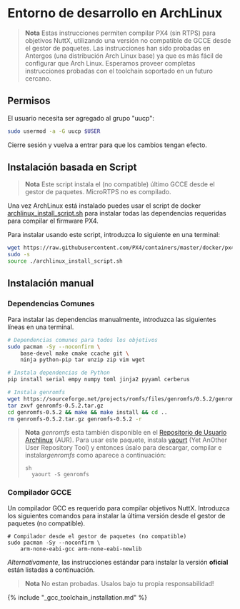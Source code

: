# Entorno de desarrollo en ArchLinux

> **Nota** Estas instrucciones permiten compilar PX4 (sin RTPS) para objetivos NuttX, utilizando una versión no compatible de GCCE desde el gestor de paquetes. Las instrucciones han sido probadas en Antergos (una distribución Arch Linux base) ya que es más fácil de configurar que Arch Linux. Esperamos proveer completas instrucciones probadas con el toolchain soportado en un futuro cercano.

## Permisos

El usuario necesita ser agregado al grupo "uucp":

```sh
sudo usermod -a -G uucp $USER
```

Cierre sesión y vuelva a entrar para que los cambios tengan efecto.

## Instalación basada en Script

> **Nota** Este script instala el (no compatible) último GCCE desde el gestor de paquetes. MicroRTPS no es compilado.

Una vez ArchLinux está instalado puedes usar el script de docker [archlinux_install_script.sh](https://github.com/PX4/containers/blob/master/docker/px4-dev/scripts/archlinux_install_script.sh) para instalar todas las dependencias requeridas para compilar el firmware PX4.

Para instalar usando este script, introduzca lo siguiente en una terminal:

```sh
wget https://raw.githubusercontent.com/PX4/containers/master/docker/px4-dev/scripts/archlinux_install_script.sh
sudo -s
source ./archlinux_install_script.sh
```

<!-- 
> Follow the instructions [below](#gcc-toolchain-installation) to install the supported version.
-->

## Instalación manual

### Dependencias Comunes

Para instalar las dependencias manualmente, introduzca las siguientes líneas en una terminal.

```sh
# Dependencias comunes para todos los objetivos
sudo pacman -Sy --noconfirm \
    base-devel make cmake ccache git \
    ninja python-pip tar unzip zip vim wget

# Instala dependencias de Python
pip install serial empy numpy toml jinja2 pyyaml cerberus

# Instala genromfs
wget https://sourceforge.net/projects/romfs/files/genromfs/0.5.2/genromfs-0.5.2.tar.gz
tar zxvf genromfs-0.5.2.tar.gz
cd genromfs-0.5.2 && make && make install && cd ..
rm genromfs-0.5.2.tar.gz genromfs-0.5.2 -r 
```

> **Nota** *genromfs* esta también disponible en el [Repositorio de Usuario Archlinux](https://aur.archlinux.org/packages/genromfs/) (AUR). Para usar este paquete, instala [yaourt](https://archlinux.fr/yaourt-en) (Yet AnOther User Repository Tool) y entonces úsalo para descargar, compilar e instalar*genromfs* como aparece a continuación: 
> 
>     sh
>       yaourt -S genromfs

### Compilador GCCE

Un compilador GCC es requerido para compilar objetivos NuttX. Introduzca los siguientes comandos para instalar la última versión desde el gestor de paquetes (no compatible).

    # Compilador desde el gestor de paquetes (no compatible)
    sudo pacman -Sy --noconfirm \
        arm-none-eabi-gcc arm-none-eabi-newlib
    

*Alternativamente*, las instrucciones estándar para instalar la versión **oficial** están listadas a continuación.

> **Nota** No estan probadas. Usalos bajo tu propia responsabilidad!

<!-- import GCC toolchain common documentation -->

{% include "_gcc_toolchain_installation.md" %}